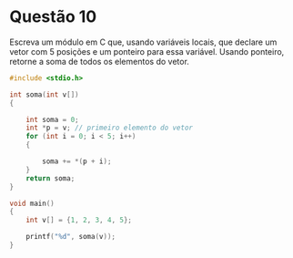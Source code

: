 # Questão 10
 Escreva um módulo em C que, usando variáveis locais, que declare um vetor com 5 posições e um
ponteiro para essa variável. Usando ponteiro, retorne a soma de todos os elementos do vetor.
```C
#include <stdio.h>

int soma(int v[])
{

    int soma = 0;
    int *p = v; // primeiro elemento do vetor
    for (int i = 0; i < 5; i++)
    {

        soma += *(p + i);
    }
    return soma;
}

void main()
{
    int v[] = {1, 2, 3, 4, 5};

    printf("%d", soma(v));
}
